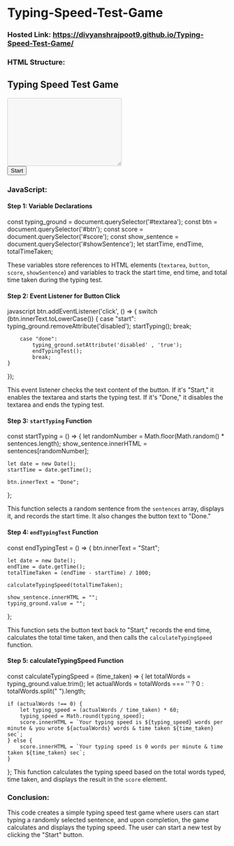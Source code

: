 # Typing-Speed-Test-Game
### Hosted Link: https://divyanshrajpoot9.github.io/Typing-Speed-Test-Game/

### HTML Structure:
<!DOCTYPE html>
<html lang="en">
<head>
    <meta charset="UTF-8">
    <title>typing test</title>
    <link rel="stylesheet" href="style.css">
</head>
<body>
<section class="main-body">
    <h2>Typing Speed Test Game</h2>
    <p id="showSentence"></p>
    <div class="typing_section">
        <label for="textarea"></label>
        <textarea name="textarea" id="textarea" cols="30" rows="10" disabled></textarea>
        <br>
        <button id="btn">Start</button>
    </div>
    <p id="score"></p>
</section>
<script src="script.js"></script>
</body>
</html>

### JavaScript:
#### Step 1: Variable Declarations
const typing_ground = document.querySelector('#textarea');
const btn = document.querySelector('#btn');
const score = document.querySelector('#score');
const show_sentence = document.querySelector('#showSentence');
let startTime, endTime, totalTimeTaken;

These variables store references to HTML elements (`textarea`, `button`, `score`, `showSentence`) and variables to track the start time, end time, and total time taken during the typing test.

#### Step 2: Event Listener for Button Click
javascript
btn.addEventListener('click', () => {
    switch (btn.innerText.toLowerCase()) {
        case "start":
            typing_ground.removeAttribute('disabled');
            startTyping();
            break;

        case "done":
            typing_ground.setAttribute('disabled' , 'true');
            endTypingTest();
            break;
    }
});

This event listener checks the text content of the button. If it's "Start," it enables the textarea and starts the typing test. If it's "Done," it disables the textarea and ends the typing test.

#### Step 3: `startTyping` Function
const startTyping = () => {
    let randomNumber = Math.floor(Math.random() * sentences.length);
    show_sentence.innerHTML = sentences[randomNumber];

    let date = new Date();
    startTime = date.getTime();

    btn.innerText = "Done";
};

This function selects a random sentence from the `sentences` array, displays it, and records the start time. It also changes the button text to "Done."

#### Step 4: `endTypingTest` Function
const endTypingTest = () => {
    btn.innerText = "Start";

    let date = new Date();
    endTime = date.getTime();
    totalTimeTaken = (endTime - startTime) / 1000;

    calculateTypingSpeed(totalTimeTaken);

    show_sentence.innerHTML = "";
    typing_ground.value = "";
};


This function sets the button text back to "Start," records the end time, calculates the total time taken, and then calls the `calculateTypingSpeed` function.

#### Step 5: calculateTypingSpeed Function
const calculateTypingSpeed = (time_taken) => {
    let totalWords = typing_ground.value.trim();
    let actualWords = totalWords === '' ? 0 : totalWords.split(" ").length;

    if (actualWords !== 0) {
        let typing_speed = (actualWords / time_taken) * 60;
        typing_speed = Math.round(typing_speed);
        score.innerHTML = `Your typing speed is ${typing_speed} words per minute & you wrote ${actualWords} words & time taken ${time_taken} sec`;
    } else {
        score.innerHTML = `Your typing speed is 0 words per minute & time taken ${time_taken} sec`;
    }
};
This function calculates the typing speed based on the total words typed, time taken, and displays the result in the `score` element.

### Conclusion:
This code creates a simple typing speed test game where users can start typing a randomly selected sentence, and upon completion, the game calculates and displays the typing speed. The user can start a new test by clicking the "Start" button.
